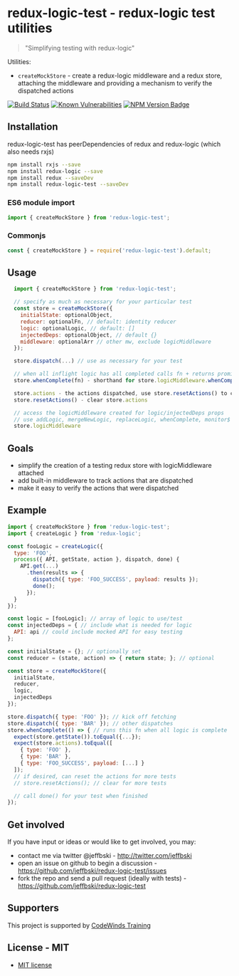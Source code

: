 # redux-logic-test - redux-logic test utilities

> "Simplifying testing with redux-logic"

Utilities:

 - `createMockStore` - create a redux-logic middleware and a redux store, attaching the middleware and providing a mechanism to verify the dispatched actions

[![Build Status](https://secure.travis-ci.org/jeffbski/redux-logic-test.png?branch=master)](http://travis-ci.org/jeffbski/redux-logic-test) [![Known Vulnerabilities](https://snyk.io/test/github/jeffbski/redux-logic-test/badge.svg)](https://snyk.io/test/github/jeffbski/redux-logic-test) [![NPM Version Badge](https://img.shields.io/npm/v/redux-logic-test.svg)](https://www.npmjs.com/package/redux-logic-test)

## Installation

redux-logic-test has peerDependencies of redux and redux-logic (which also needs rxjs)

```bash
npm install rxjs --save
npm install redux-logic --save
npm install redux --saveDev
npm install redux-logic-test --saveDev
```

### ES6 module import

```js
import { createMockStore } from 'redux-logic-test';
```

### Commonjs

```js
const { createMockStore } = require('redux-logic-test').default;
```

## Usage

```js
  import { createMockStore } from 'redux-logic-test';

  // specify as much as necessary for your particular test
  const store = createMockStore({
    initialState: optionalObject,
    reducer: optionalFn, // default: identity reducer
    logic: optionalLogic, // default: []
    injectedDeps: optionalObject, // default {}
    middleware: optionalArr // other mw, exclude logicMiddleware
  });

  store.dispatch(...) // use as necessary for your test

  // when all inflight logic has all completed calls fn + returns promise
  store.whenComplete(fn) - shorthand for store.logicMiddleware.whenComplete(fn)

  store.actions - the actions dispatched, use store.resetActions() to clear
  store.resetActions() - clear store.actions

  // access the logicMiddleware created for logic/injectedDeps props
  // use addLogic, mergeNewLogic, replaceLogic, whenComplete, monitor$
  store.logicMiddleware
```

## Goals

 - simplify the creation of a testing redux store with logicMiddleware attached
 - add built-in middleware to track actions that are dispatched
 - make it easy to verify the actions that were dispatched

## Example

```js
import { createMockStore } from 'redux-logic-test';
import { createLogic } from 'redux-logic';

const fooLogic = createLogic({
  type: 'FOO',
  process({ API, getState, action }, dispatch, done) {
    API.get(...)
      .then(results => {
        dispatch({ type: 'FOO_SUCCESS', payload: results });
        done();
      });
  }
});

const logic = [fooLogic]; // array of logic to use/test
const injectedDeps = { // include what is needed for logic
  API: api // could include mocked API for easy testing
};

const initialState = {}; // optionally set
const reducer = (state, action) => { return state; }; // optional

const store = createMockStore({
  initialState,
  reducer,
  logic,
  injectedDeps
});

store.dispatch({ type: 'FOO' }); // kick off fetching
store.dispatch({ type: 'BAR' }); // other dispatches
store.whenComplete(() => { // runs this fn when all logic is complete
  expect(store.getState()).toEqual({...});
  expect(store.actions).toEqual([
    { type: 'FOO' },
    { type: 'BAR' },
    { type: 'FOO_SUCCESS', payload: [...] }
  ]);
  // if desired, can reset the actions for more tests
  // store.resetActions(); // clear for more tests

  // call done() for your test when finished
});
```

## Get involved

If you have input or ideas or would like to get involved, you may:

 - contact me via twitter @jeffbski  - <http://twitter.com/jeffbski>
 - open an issue on github to begin a discussion - <https://github.com/jeffbski/redux-logic-test/issues>
 - fork the repo and send a pull request (ideally with tests) - <https://github.com/jeffbski/redux-logic-test>

## Supporters

This project is supported by [CodeWinds Training](https://codewinds.com/)


<a name="license"/>

## License - MIT

 - [MIT license](http://github.com/jeffbski/redux-logic-test/raw/master/LICENSE.md)
